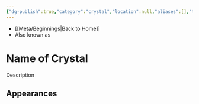 ```yaml
---
{"dg-publish":true,"category":"crystal","location":null,"aliases":[],"tags":["color","attuned unattuned"],"permalink":"/templates/crystal/","dgHomeLink":false,"dgPassFrontmatter":true}
---
```


- [[Meta/Beginnings|Back to Home]]
- Also known as 

# Name of Crystal
Description

**Appearances**
- 
